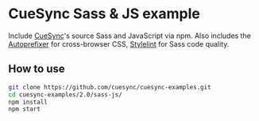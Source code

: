 # CueSync Sass & JS example

Include [CueSync](https://cuesync.github.io)'s source Sass and JavaScript via npm. 
Also includes the [Autoprefixer](https://github.com/postcss/autoprefixer) for cross-browser CSS, 
[Stylelint](https://stylelint.io) for Sass code quality.

## How to use

```sh
git clone https://github.com/cuesync/cuesync-examples.git
cd cuesync-examples/2.0/sass-js/
npm install
npm start
```
